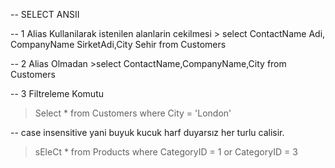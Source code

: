 -- SELECT ANSII

-- 1 Alias Kullanilarak istenilen alanlarin cekilmesi
    > select ContactName Adi, CompanyName SirketAdi,City Sehir  from Customers

-- 2 Alias Olmadan
    >select ContactName,CompanyName,City  from Customers

-- 3 Filtreleme Komutu
   >Select * from Customers where City = 'London'
   
-- case insensitive yani buyuk kucuk harf duyarsız her turlu calisir.
   >sEleCt * from Products where CategoryID = 1 or CategoryID = 3
